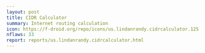 ```yaml
---
layout: post
title: CIDR Calculator
summary: Internet routing calculation
icon: https://f-droid.org/repo/icons/us.lindanrandy.cidrcalculator.125.png
nflaws: 33
report: reports/us.lindanrandy.cidrcalculator.html
---
```

